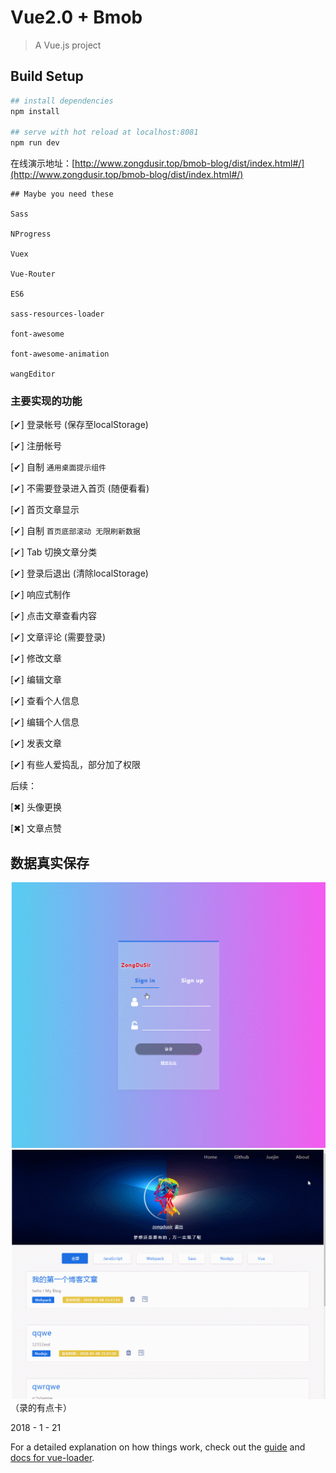 # Vue2.0 + Bmob

> A Vue.js project

## Build Setup

``` bash
## install dependencies
npm install

## serve with hot reload at localhost:8081
npm run dev
```

在线演示地址：[http://www.zongdusir.top/bmob-blog/dist/index.html#/](http://www.zongdusir.top/bmob-blog/dist/index.html#/)

```
## Maybe you need these

Sass

NProgress

Vuex

Vue-Router

ES6

sass-resources-loader

font-awesome

font-awesome-animation

wangEditor

```

### 主要实现的功能

[✔] 登录帐号 (保存至localStorage)

[✔] 注册帐号

[✔] 自制 `通用桌面提示组件`

[✔] 不需要登录进入首页 (随便看看)

[✔] 首页文章显示

[✔] 自制 `首页底部滚动 无限刷新数据`

[✔] Tab 切换文章分类

[✔] 登录后退出 (清除localStorage)

[✔] 响应式制作

[✔] 点击文章查看内容

[✔] 文章评论 (需要登录)

[✔] 修改文章

[✔] 编辑文章

[✔] 查看个人信息

[✔] 编辑个人信息

[✔] 发表文章

[✔] 有些人爱捣乱，部分加了权限

后续：

[✖] 头像更换

[✖] 文章点赞


## 数据真实保存

![首页访问登录](static//bmob-1.gif)
![文章](static//bmob-2.gif)
（录的有点卡）

2018 - 1 - 21


For a detailed explanation on how things work, check out the [guide](http://vuejs-templates.github.io/webpack/) and [docs for vue-loader](http://vuejs.github.io/vue-loader).

